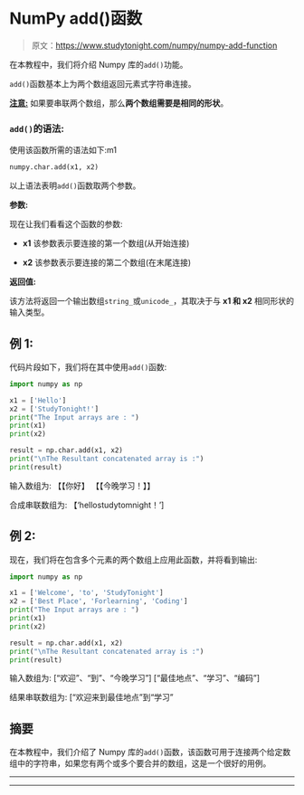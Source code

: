 # NumPy add()函数

> 原文：<https://www.studytonight.com/numpy/numpy-add-function>

在本教程中，我们将介绍 Numpy 库的`add()`功能。

`add()`函数基本上为两个数组返回元素式字符串连接。

<u>**注意:**</u> 如果要串联两个数组，那么**两个数组需要是相同的形状**。

### `add()`的语法:

使用该函数所需的语法如下:m1

```py
numpy.char.add(x1, x2)
```

以上语法表明`add()`函数取两个参数。

**参数:**

现在让我们看看这个函数的参数:

*   **x1**
    该参数表示要连接的第一个数组(从开始连接)

*   **x2**
    该参数表示要连接的第二个数组(在末尾连接)

**返回值:**

该方法将返回一个输出数组`string_`或`unicode_`，其取决于与 **x1 和 x2** 相同形状的输入类型。

## 例 1:

代码片段如下，我们将在其中使用`add()`函数:

```py
import numpy as np 

x1 = ['Hello'] 
x2 = ['StudyTonight!'] 
print("The Input arrays are : ") 
print(x1) 
print(x2) 

result = np.char.add(x1, x2) 
print("\nThe Resultant concatenated array is :") 
print(result)
```

输入数组为:
【【你好】
【【今晚学习！】】

合成串联数组为:
【‘hellostudytomnight！’]

## 例 2:

现在，我们将在包含多个元素的两个数组上应用此函数，并将看到输出:

```py
import numpy as np 

x1 = ['Welcome', 'to', 'StudyTonight'] 
x2 = ['Best Place', 'Forlearning', 'Coding'] 
print("The Input arrays are : ") 
print(x1) 
print(x2) 

result = np.char.add(x1, x2) 
print("\nThe Resultant concatenated array is :") 
print(result)
```

输入数组为:
[“欢迎”、“到”、“今晚学习”]
[“最佳地点”、“学习”、“编码”]

结果串联数组为:
[“欢迎来到最佳地点”到“学习”

## 摘要

在本教程中，我们介绍了 Numpy 库的`add()`函数，该函数可用于连接两个给定数组中的字符串，如果您有两个或多个要合并的数组，这是一个很好的用例。

* * *

* * *